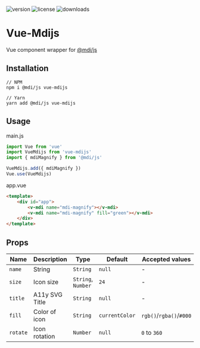 ![version](https://img.shields.io/npm/v/vue-mdijs) ![license](https://img.shields.io/npm/l/vue-mdijs) ![downloads](https://img.shields.io/npm/dw/vue-mdijs)

# Vue-Mdijs
Vue component wrapper for [@mdi/js](https://www.npmjs.com/package/@mdi/js)

## Installation
```
// NPM
npm i @mdi/js vue-mdijs

// Yarn
yarn add @mdi/js vue-mdijs
```

## Usage
main.js
```js
import Vue from 'vue'
import VueMdijs from 'vue-mdijs'
import { mdiMagnify } from '@mdi/js'

VueMdijs.add({ mdiMagnify })
Vue.use(VueMdijs)
```
app.vue
```html
<template>
    <div id="app">
        <v-mdi name="mdi-magnify"></v-mdi>
        <v-mdi name="mdi-magnify" fill="green"></v-mdi>
    </div>
</template>
```

## Props

|  Name | Description | Type | Default | Accepted values |
|---|---|--- | --- | --- |
|`name`  | String  | `String` | `null`  | - |
|  `size` | Icon size  | `String`, `Number` | `24` | - |
| `title` | A11y SVG Title | `String` | `null` | - |
| `fill` | Color of icon | `String` | `currentColor` | `rgb()`/`rgba()`/`#000` |
| `rotate` | Icon rotation | `Number` | `null` | `0` to `360` |
